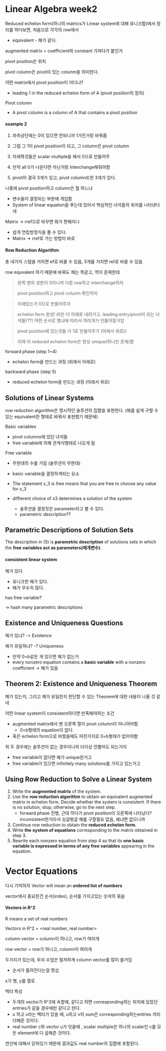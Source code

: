 # Linear Algebra week2

Reduced echelon form(하나의 matrics가 Linear system에 대해 유니크함)에서 정리를 하다보면, 처음으로 각각의 row에서 

- equivalent - 해가 같다.

augmented matrix = coefficient와 constant 가져다가 붙인거



pivot position은 위치

pivot column은 pivot이 있는 colunm을 의미한다.

어떤 matrix에서 pivot position이 어디냐?

- leading 1 in the reduced echelon form of A (pivot position의 정의)

Pivot column

- A pivot column is a column of A that contains a pivot position

#### example 2

1. 좌측상단에는 0이 있으면 안되니까 1가진거랑 바꿔줌
2. 그럼  그 1이 pivot position이 되고, 그 column은 pivot column
3. 아래쪽것들은 scalar multiple을 해서 0으로 만들어주

4. 만약 all 0가 나온다면 아닌거랑 interchange해줘야함
5. pivot이 결국 3개가 있고, pivot column또한 3개가 있다.

나중에 pivot position하고 column은 뭘 하느냐

- 변수들이 결정되는 부분에 개입함
- System of linear equation을 푸는데 있어서 핵심적인 녀석들의 위치를 나타낸다네



Matrix -> rref으로 바꾸면 뭐가 편해지나

- 쉽게 연립방정식을 풀 수 있다.
- Matrix -> rref로 가는 방법이 바로



#### Row Reduction Algorithm

총 네가지 스텝을 거치면 ef로 바꿀 수 있음, 5개를 거치면 ref로 바꿀 수 있음

row equvalent 하기 때문에 바꿔도 해는 똑같고, 역이 존재한데



>왼쪽 맨위 성분이 0이니까 다른 row하고 interchange하자

> pivot position하고 pivot column 확인하자

> 아래있는거 0으로 만들어주자

> echelon form 완성! (0은 다 아래로 내려가고, leading entry(pivot이 되는 녀석들)??) 어떤 순서로 했냐에 따라서 여러개가 만들어질거임

> pivot position에 있는것들 다 1로 만들어주기 (아래서 위로))
>
> 이때 이 reduced echelon form은 항상 unique(하나만 존재)함

forward phase (step 1~4)

- echelon form을 만드는 과정 (위에서 아래로)

backward phase (step 5)

- reduced echelon form을 만드는 과정 (아래서 위로)





## Solutions of Linear Systems

row reduction algorithm은 명시적인 솔루션의 집합을 표현한다. (해를 쉽게 구할 수 있는 equivalent한 형태로 바꿔서 표현했기 때문에)



Basic variables

- pivot columns에 있던 녀석들
- free variable에 의해 관계식형태로 나오게 됨

Free variable

- 무한대의 수를 가짐 (솔루션이 무한대)
- basic variable을 결정하게되는 요소
- The statement x_3 is free means that you are free to choose any value for x_3

- diffierent choice of x3 determines a solution of the system
  - 솔루션을 결정짓은 parameter라고 볼 수 있다.
  - parametric description??



## Parametric Descriptions of Solution Sets

The description in (5) is **parametric description** of solutions sets in which the **free variables act as parameters(매개변수)**.



#### consistent linear system

해가 있다

- 유니크한 해가 있다.
- 해가 무수히 많다.

has free variable?

-> hash many parametric descriptions





## Existence and Uniqueness Questions

해가 있냐? -> Existence

해가 유일하냐? -? Uniqueness

- 만약 0=b같은 게 있으면 해가 없는거
- every nonzero equation contains a **basic variable** with a nonzero coefficient -> 해가 있음





## Theorem 2: Existence and Uniqueness  Theorem

해가 있는지, 그리고 해가 유일한지 판단할 수 있는 Theorem에 대한 내용이 나올 것 같네

어떤 linear system이 consistent하다면 만족해야하는 조건

- augmented matrix에서 맨 오른쪽 열이 pivot column이 아니어야함
  - 0=b형태의 equation이 없다.
- 혹은 echelon form으로 바꿨을때도 마찬가지로 0=b형태가 없어야함

위 두 경우에는 솔루션이 없는 경우이니까 더이상 안풀어도 되는거지

- free variable이 없다면 해가 unique한거고
- free variable이 있으면 infinitely many solutions를 가지고 있는거고

## Using Row Reduction to Solve a Linear System

1. Write the **augmented matrix** of the system.
2. Use the **row reduction algorithm** to obtain an equivalent augmented matrix in echelon form. Decide whether the system is consistent. If there is no solution, stop; otherwise, go to the next step.
   - forward phase 진행, 근데 하다가 pivot position이 오른쪽에 나타났다? inconsistent한거라서 싱글벙글 해를 구할필요 없음, 왜냐면 없으니까 
3. Continue row reduction to obtain the **reduced echelon form**.
4. Write **the system of equations** corresponding to the matrix obtained in step 3.
5. Rewrite each nonzero equation from step 4 so that its **one basic variable is expressed in terms of any free variables** appearing in the equation.





# Vector Equations

다시 기억하자 Vector will mean an **ordered list of numbers**

vector에서 중요한건 순서(index), 순서를 가지고있는 숫자의 묶음



#### Vectors in R^2

R means a set of real numbers

Vectors in R^2 = <real number, real number>

column vector = column이 하나고, row가 여러개

row vector = row가 하나고, column이 여러개

두가지가 있는데, 우리 수업은 철저하게 column vector를 많이 쓸거임

- 순서가 틀려진다는걸 명심

x가 행, y를 열로 



백터 특성

- 두개의 vector가 R^2에 속할때, 같다고 하면 corresponding하는 위치에 있었던 entries가 같을 경우에만 같다고 한다.
- u 하고 v라는 벡터가 있을 때, u하고 v의 sum은 corresponding하는entries 끼리 더해준 것이다.
- real number c와 vector u가 잇을때 , scalar multiple은 하나의 scalar인 c를 모든 element에 다 곱해준 것이다.

연산에 대해서 닫혀있기 때문에 결과값도 real number의 집합에 포함된다.